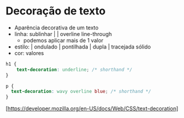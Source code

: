 # Decoração de texto

* Aparência decorativa de um texto
* linha: sublinhar | | overline line-through
    * podemos aplicar mais de 1 valor
* estilo: | ondulado | pontilhada | dupla | tracejada sólido
* cor: valores<color>

``` css
h1 {
	text-decoration: underline; /* shorthand */
}

p {
  text-decoration: wavy overline blue; /* shorthand */
}
``` 

[https://developer.mozilla.org/en-US/docs/Web/CSS/text-decoration]